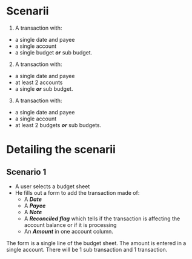 # Scenarii

1. A transaction with:
  - a single date and payee
  - a single account
  - a single budget ***or*** sub budget.
2. A transaction with:
  - a single date and payee
  - at least 2 accounts
  - a single ***or*** sub budget.
3. A transaction with:
  - a single date and payee
  - a single account
  - at least 2 budgets ***or*** sub budgets.

# Detailing the scenarii
## Scenario 1

- A user selects a budget sheet
- He fills out a form to add the transaction made of:
  - A ***Date***
  - A ***Payee***
  - A ***Note***
  - A ***Reconciled flag*** which tells if the transaction is affecting the account balance or if it is processing
  - An ***Amount*** in one account column.

The form is a single line of the budget sheet.
The amount is entered in a single account.
There will be 1 sub transaction and 1 transaction.




